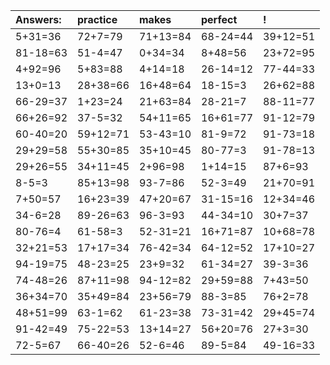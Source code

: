 | Answers: | practice | makes | perfect | ! |
| :--- | :--- | :--- | :--- | :--- |
| 5+31=36 | 72+7=79 | 71+13=84 | 68-24=44 | 39+12=51 | 
| 81-18=63 | 51-4=47 | 0+34=34 | 8+48=56 | 23+72=95 | 
| 4+92=96 | 5+83=88 | 4+14=18 | 26-14=12 | 77-44=33 | 
| 13+0=13 | 28+38=66 | 16+48=64 | 18-15=3 | 26+62=88 | 
| 66-29=37 | 1+23=24 | 21+63=84 | 28-21=7 | 88-11=77 | 
| 66+26=92 | 37-5=32 | 54+11=65 | 16+61=77 | 91-12=79 | 
| 60-40=20 | 59+12=71 | 53-43=10 | 81-9=72 | 91-73=18 | 
| 29+29=58 | 55+30=85 | 35+10=45 | 80-77=3 | 91-78=13 | 
| 29+26=55 | 34+11=45 | 2+96=98 | 1+14=15 | 87+6=93 | 
| 8-5=3 | 85+13=98 | 93-7=86 | 52-3=49 | 21+70=91 | 
| 7+50=57 | 16+23=39 | 47+20=67 | 31-15=16 | 12+34=46 | 
| 34-6=28 | 89-26=63 | 96-3=93 | 44-34=10 | 30+7=37 | 
| 80-76=4 | 61-58=3 | 52-31=21 | 16+71=87 | 10+68=78 | 
| 32+21=53 | 17+17=34 | 76-42=34 | 64-12=52 | 17+10=27 | 
| 94-19=75 | 48-23=25 | 23+9=32 | 61-34=27 | 39-3=36 | 
| 74-48=26 | 87+11=98 | 94-12=82 | 29+59=88 | 7+43=50 | 
| 36+34=70 | 35+49=84 | 23+56=79 | 88-3=85 | 76+2=78 | 
| 48+51=99 | 63-1=62 | 61-23=38 | 73-31=42 | 29+45=74 | 
| 91-42=49 | 75-22=53 | 13+14=27 | 56+20=76 | 27+3=30 | 
| 72-5=67 | 66-40=26 | 52-6=46 | 89-5=84 | 49-16=33 | 
